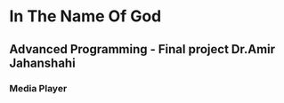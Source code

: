 <h1>
In The Name Of God
</h1>
<h2>
Advanced Programming - Final project
Dr.Amir Jahanshahi
</h2>
<h3>
Media Player
